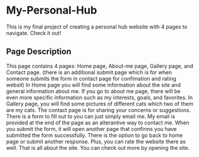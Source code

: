 # My-Personal-Hub
This is my final project of creating a personal hub website with 4 pages to navigate. Check it out!
<h2> Page Description</h2>
This page contains 4 pages: Home page, About-me page, Gallery page, and Contact page. (there is an additional submit page which is for when someone submits the form in contact page for confimation and rating websit)
In Home page you will find some information about the site and general information about me. If you go to about me page, there will be even more specific information such as my interests, goals, and favorites. In Gallery page, you will find some pictures of different cats which two of them are my cats. The contact page is for sharing your concerns or suggestions. There is a form to fill out to you can just simply email me. My email is provided at the end of the page as an alterantive way to contact me. When you submit the form, it will open another page that confirms you have submitted the form successfully. There is the option to go back to home page or submit another response. Plus, you can rate the website there as well. 
That is all about the site. You can check out more by opening the site. 

